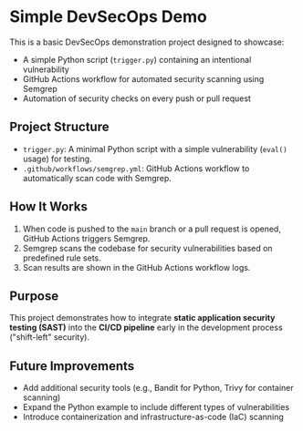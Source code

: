 # Simple DevSecOps Demo

This is a basic DevSecOps demonstration project designed to showcase:

- A simple Python script (`trigger.py`) containing an intentional vulnerability
- GitHub Actions workflow for automated security scanning using Semgrep
- Automation of security checks on every push or pull request

## Project Structure

- `trigger.py`: A minimal Python script with a simple vulnerability (`eval()` usage) for testing.
- `.github/workflows/semgrep.yml`: GitHub Actions workflow to automatically scan code with Semgrep.

## How It Works

1. When code is pushed to the `main` branch or a pull request is opened, GitHub Actions triggers Semgrep.
2. Semgrep scans the codebase for security vulnerabilities based on predefined rule sets.
3. Scan results are shown in the GitHub Actions workflow logs.

## Purpose

This project demonstrates how to integrate **static application security testing (SAST)** into the **CI/CD pipeline** early in the development process ("shift-left" security).

## Future Improvements

- Add additional security tools (e.g., Bandit for Python, Trivy for container scanning)
- Expand the Python example to include different types of vulnerabilities
- Introduce containerization and infrastructure-as-code (IaC) scanning
